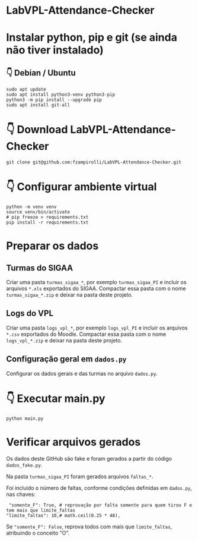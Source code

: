 # LabVPL-Attendance-Checker

# Instalar python, pip e git (se ainda não tiver instalado)

## 👇️ Debian / Ubuntu
```
sudo apt update
sudo apt install python3-venv python3-pip
python3 -m pip install --upgrade pip
sudo apt install git-all
```

# 👇️ Download LabVPL-Attendance-Checker 
```
git clone git@github.com:fzampirolli/LabVPL-Attendance-Checker.git
```

# 👇️ Configurar ambiente virtual 
```
python -m venv venv
source venv/bin/activate
# pip freeze > requirements.txt
pip install -r requirements.txt
```

# Preparar os dados

## Turmas do SIGAA

Criar uma pasta `turmas_sigaa_*`, por exemplo `turmas_sigaa_PI` e incluir os arquivos `*.xls` exportados do SIGAA. Compactar essa pasta com o nome `turmas_sigaa_*.zip` e deixar na pasta deste projeto.

## Logs do VPL

Criar uma pasta `logs_vpl_*`, por exemplo `logs_vpl_PI` e incluir os arquivos `*.csv` exportados do Moodle. Compactar essa pasta com o nome `logs_vpl_*.zip` e deixar na pasta deste projeto.

## Configuração geral em `dados.py`

Configurar os dados gerais e das turmas no arquivo `dados.py`.

# 👇️ Executar main.py
```
python main.py
```

# Verificar arquivos gerados

Os dados deste GitHub são fake e foram gerados a partir do código `dados_fake.py`.

Na pasta `turmas_sigaa_PI` foram gerados arquivos `faltas_*`. 

Foi incluído o número de faltas, conforme condições definidas em `dados.py`, nas chaves:

```
 "somente_F": True, # reprovação por falta somente para quem tirou F e tem mais que limite_faltas
"limite_faltas": 10,# math.ceil(0.25 * 48),
```

Se `"somente_F": False`, reprova todos com mais que `limite_faltas`, atribuindo o conceito "O".